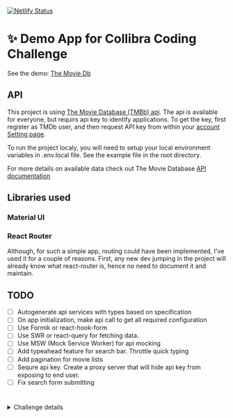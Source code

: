 [![Netlify Status](https://api.netlify.com/api/v1/badges/802ab005-3164-478b-a6c9-08130e50170d/deploy-status)](https://app.netlify.com/sites/sleepy-poitras-f1fe38/deploys)

# ✨ Demo App for Collibra Coding Challenge

See the demo: [The Movie Db](https://sleepy-poitras-f1fe38.netlify.app/)

## API

This project is using [The Movie Database (TMBb) api](https://www.themoviedb.org/documentation/api).
The api is available for everyone, but requirs api key to identify applications. To get the key, first register as TMDb user, and then request API key from within your [account Setting page](https://www.themoviedb.org/settings/api).

To run the project localy, you will need to setup your local environment variables in .env.local file. See the example file in the root directory.

For more details on available data check out The Movie Database [API documentation](https://developers.themoviedb.org/3/)

## Libraries used

### Material UI

### React Router

Although, for such a simple app, routing could have been implemented, I've used it for a couple of reasons. First, any new dev jumping in the project will already know what react-router is, hence no need to document it and maintain.

## TODO

- [ ] Autogenerate api services with types based on specification
- [ ] On app initialization, make api call to get all required configuration
- [ ] Use Formik or react-hook-form
- [ ] Use SWR or react-query for fetching data.
- [ ] Use MSW (Mock Service Worker) for api mocking
- [ ] Add typeahead feature for search bar. Throttle quick typing
- [ ] Add pagination for movie lists
- [ ] Sequre api key. Create a proxy server that will hide api key from exposing to end user.
- [ ] Fix search form submitting

#

<details>
    <summary>Challenge details</summary>

## Intro

This challenge will help us evaluate your coding style and how you structure your projects.

What do we expect from you:

- Develop simple and well-designed components
- Clean and modern look
- Provide a good experience for developers jumping in your project

## The challenge

Choose a public API and develop an app with it.

- [Public GraphQl APIs](https://github.com/APIs-guru/graphql-apis)
- [Public JSON](https://github.com/public-apis/public-apis)
- [REQ | RES](https://reqres.in/)

## Requirements

- Must be written in React
- Create one page with a list of items (can be a list or table)
- Create a detailed view of an item (can be a page, modal, ...)
- Create an add/edit form (it should display an error toast when submitting)
- Create a delete button (it should display an error toast when submitting)

## Extras

- Document the project
- Use Typescript
- Create tests with jest
- Be creative and implement a new feature
- You can use a GraphQl client (Relay, Apollo,...)

## Tips

- Try to use libraries you are already familiar with
- Before choosing the API, check if you can all the information you want from it
- You can use a boilerplate for your project
  - create-react-app
  - create-react-app with typescript
- You can use a UI framework to make your app look cool
  - Office UI Fabric
  - Material UI
- Documentation
  - How to run the project
  - Things you want to improve in your project
  - Explain the technology and libraries used

</details>
